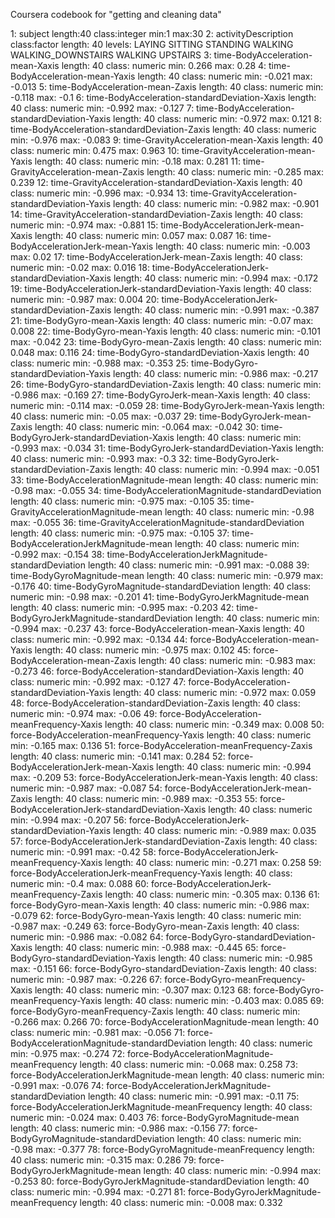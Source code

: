Coursera codebook for "getting and cleaning data"

1: subject length:40 class:integer min:1 max:30
2: activityDescription class:factor length: 40
	levels:
		LAYING
		SITTING
		STANDING
		WALKING
		WALKING_DOWNSTAIRS
		WALKING UPSTAIRS
3: time-BodyAcceleration-mean-Xaxis length: 40 class: numeric min: 0.266 max: 0.28
4: time-BodyAcceleration-mean-Yaxis length: 40 class: numeric min: -0.021 max: -0.013
5: time-BodyAcceleration-mean-Zaxis length: 40 class: numeric min: -0.118 max: -0.1
6: time-BodyAcceleration-standardDeviation-Xaxis length: 40 class: numeric min: -0.992 max: -0.127
7: time-BodyAcceleration-standardDeviation-Yaxis length: 40 class: numeric min: -0.972 max: 0.121
8: time-BodyAcceleration-standardDeviation-Zaxis length: 40 class: numeric min: -0.976 max: -0.083
9: time-GravityAcceleration-mean-Xaxis length: 40 class: numeric min: 0.475 max: 0.963
10: time-GravityAcceleration-mean-Yaxis length: 40 class: numeric min: -0.18 max: 0.281
11: time-GravityAcceleration-mean-Zaxis length: 40 class: numeric min: -0.285 max: 0.239
12: time-GravityAcceleration-standardDeviation-Xaxis length: 40 class: numeric min: -0.996 max: -0.934
13: time-GravityAcceleration-standardDeviation-Yaxis length: 40 class: numeric min: -0.982 max: -0.901
14: time-GravityAcceleration-standardDeviation-Zaxis length: 40 class: numeric min: -0.974 max: -0.881
15: time-BodyAccelerationJerk-mean-Xaxis length: 40 class: numeric min: 0.057 max: 0.087
16: time-BodyAccelerationJerk-mean-Yaxis length: 40 class: numeric min: -0.003 max: 0.02
17: time-BodyAccelerationJerk-mean-Zaxis length: 40 class: numeric min: -0.02 max: 0.016
18: time-BodyAccelerationJerk-standardDeviation-Xaxis length: 40 class: numeric min: -0.994 max: -0.172
19: time-BodyAccelerationJerk-standardDeviation-Yaxis length: 40 class: numeric min: -0.987 max: 0.004
20: time-BodyAccelerationJerk-standardDeviation-Zaxis length: 40 class: numeric min: -0.991 max: -0.387
21: time-BodyGyro-mean-Xaxis length: 40 class: numeric min: -0.07 max: 0.008
22: time-BodyGyro-mean-Yaxis length: 40 class: numeric min: -0.101 max: -0.042
23: time-BodyGyro-mean-Zaxis length: 40 class: numeric min: 0.048 max: 0.116
24: time-BodyGyro-standardDeviation-Xaxis length: 40 class: numeric min: -0.988 max: -0.353
25: time-BodyGyro-standardDeviation-Yaxis length: 40 class: numeric min: -0.986 max: -0.217
26: time-BodyGyro-standardDeviation-Zaxis length: 40 class: numeric min: -0.986 max: -0.169
27: time-BodyGyroJerk-mean-Xaxis length: 40 class: numeric min: -0.114 max: -0.059
28: time-BodyGyroJerk-mean-Yaxis length: 40 class: numeric min: -0.05 max: -0.037
29: time-BodyGyroJerk-mean-Zaxis length: 40 class: numeric min: -0.064 max: -0.042
30: time-BodyGyroJerk-standardDeviation-Xaxis length: 40 class: numeric min: -0.993 max: -0.034
31: time-BodyGyroJerk-standardDeviation-Yaxis length: 40 class: numeric min: -0.993 max: -0.3
32: time-BodyGyroJerk-standardDeviation-Zaxis length: 40 class: numeric min: -0.994 max: -0.051
33: time-BodyAccelerationMagnitude-mean length: 40 class: numeric min: -0.98 max: -0.055
34: time-BodyAccelerationMagnitude-standardDeviation length: 40 class: numeric min: -0.975 max: -0.105
35: time-GravityAccelerationMagnitude-mean length: 40 class: numeric min: -0.98 max: -0.055
36: time-GravityAccelerationMagnitude-standardDeviation length: 40 class: numeric min: -0.975 max: -0.105
37: time-BodyAccelerationJerkMagnitude-mean length: 40 class: numeric min: -0.992 max: -0.154
38: time-BodyAccelerationJerkMagnitude-standardDeviation length: 40 class: numeric min: -0.991 max: -0.088
39: time-BodyGyroMagnitude-mean length: 40 class: numeric min: -0.979 max: -0.176
40: time-BodyGyroMagnitude-standardDeviation length: 40 class: numeric min: -0.98 max: -0.201
41: time-BodyGyroJerkMagnitude-mean length: 40 class: numeric min: -0.995 max: -0.203
42: time-BodyGyroJerkMagnitude-standardDeviation length: 40 class: numeric min: -0.994 max: -0.237
43: force-BodyAcceleration-mean-Xaxis length: 40 class: numeric min: -0.992 max: -0.134
44: force-BodyAcceleration-mean-Yaxis length: 40 class: numeric min: -0.975 max: 0.102
45: force-BodyAcceleration-mean-Zaxis length: 40 class: numeric min: -0.983 max: -0.273
46: force-BodyAcceleration-standardDeviation-Xaxis length: 40 class: numeric min: -0.992 max: -0.127
47: force-BodyAcceleration-standardDeviation-Yaxis length: 40 class: numeric min: -0.972 max: 0.059
48: force-BodyAcceleration-standardDeviation-Zaxis length: 40 class: numeric min: -0.974 max: -0.06
49: force-BodyAcceleration-meanFrequency-Xaxis length: 40 class: numeric min: -0.349 max: 0.008
50: force-BodyAcceleration-meanFrequency-Yaxis length: 40 class: numeric min: -0.165 max: 0.136
51: force-BodyAcceleration-meanFrequency-Zaxis length: 40 class: numeric min: -0.141 max: 0.284
52: force-BodyAccelerationJerk-mean-Xaxis length: 40 class: numeric min: -0.994 max: -0.209
53: force-BodyAccelerationJerk-mean-Yaxis length: 40 class: numeric min: -0.987 max: -0.087
54: force-BodyAccelerationJerk-mean-Zaxis length: 40 class: numeric min: -0.989 max: -0.353
55: force-BodyAccelerationJerk-standardDeviation-Xaxis length: 40 class: numeric min: -0.994 max: -0.207
56: force-BodyAccelerationJerk-standardDeviation-Yaxis length: 40 class: numeric min: -0.989 max: 0.035
57: force-BodyAccelerationJerk-standardDeviation-Zaxis length: 40 class: numeric min: -0.991 max: -0.42
58: force-BodyAccelerationJerk-meanFrequency-Xaxis length: 40 class: numeric min: -0.271 max: 0.258
59: force-BodyAccelerationJerk-meanFrequency-Yaxis length: 40 class: numeric min: -0.4 max: 0.088
60: force-BodyAccelerationJerk-meanFrequency-Zaxis length: 40 class: numeric min: -0.305 max: 0.136
61: force-BodyGyro-mean-Xaxis length: 40 class: numeric min: -0.986 max: -0.079
62: force-BodyGyro-mean-Yaxis length: 40 class: numeric min: -0.987 max: -0.249
63: force-BodyGyro-mean-Zaxis length: 40 class: numeric min: -0.986 max: -0.082
64: force-BodyGyro-standardDeviation-Xaxis length: 40 class: numeric min: -0.988 max: -0.445
65: force-BodyGyro-standardDeviation-Yaxis length: 40 class: numeric min: -0.985 max: -0.151
66: force-BodyGyro-standardDeviation-Zaxis length: 40 class: numeric min: -0.987 max: -0.226
67: force-BodyGyro-meanFrequency-Xaxis length: 40 class: numeric min: -0.307 max: 0.123
68: force-BodyGyro-meanFrequency-Yaxis length: 40 class: numeric min: -0.403 max: 0.085
69: force-BodyGyro-meanFrequency-Zaxis length: 40 class: numeric min: -0.266 max: 0.266
70: force-BodyAccelerationMagnitude-mean length: 40 class: numeric min: -0.981 max: -0.056
71: force-BodyAccelerationMagnitude-standardDeviation length: 40 class: numeric min: -0.975 max: -0.274
72: force-BodyAccelerationMagnitude-meanFrequency length: 40 class: numeric min: -0.068 max: 0.258
73: force-BodyAccelerationJerkMagnitude-mean length: 40 class: numeric min: -0.991 max: -0.076
74: force-BodyAccelerationJerkMagnitude-standardDeviation length: 40 class: numeric min: -0.991 max: -0.11
75: force-BodyAccelerationJerkMagnitude-meanFrequency length: 40 class: numeric min: -0.024 max: 0.403
76: force-BodyGyroMagnitude-mean length: 40 class: numeric min: -0.986 max: -0.156
77: force-BodyGyroMagnitude-standardDeviation length: 40 class: numeric min: -0.98 max: -0.377
78: force-BodyGyroMagnitude-meanFrequency length: 40 class: numeric min: -0.315 max: 0.286
79: force-BodyGyroJerkMagnitude-mean length: 40 class: numeric min: -0.994 max: -0.253
80: force-BodyGyroJerkMagnitude-standardDeviation length: 40 class: numeric min: -0.994 max: -0.271
81: force-BodyGyroJerkMagnitude-meanFrequency length: 40 class: numeric min: -0.008 max: 0.332
